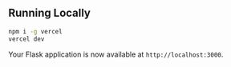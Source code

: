 ## Running Locally

```bash
npm i -g vercel
vercel dev
```

Your Flask application is now available at `http://localhost:3000`.
